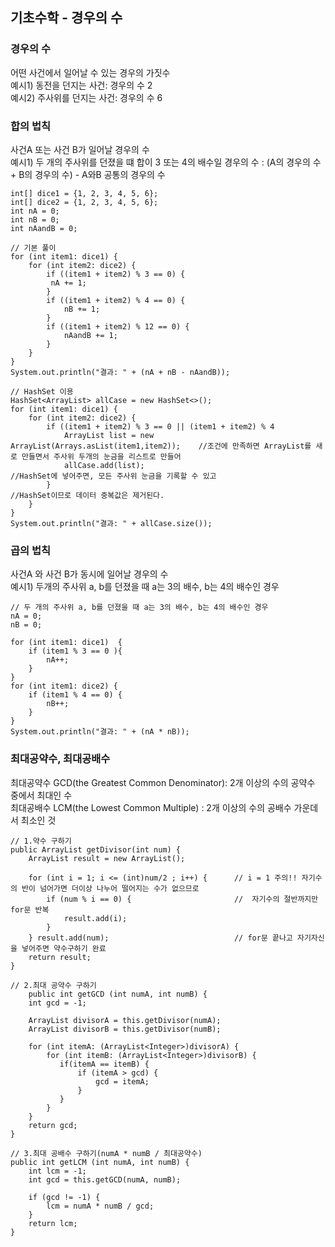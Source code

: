 ## 기초수학 - 경우의 수

### 경우의 수  
어떤 사건에서 일어날 수 있는 경우의 가짓수  
  예시1) 동전을 던지는 사건: 경우의 수 2  
  예시2) 주사위를 던지는 사건: 경우의 수 6


### 합의 법칙  
사건A 또는 사건 B가 일어날 경우의 수  
  예시1) 두 개의 주사위를 던졌을 떄 합이 3 또는 4의 배수일 경우의 수 : (A의 경우의 수 + B의 경우의 수) - A와B 공통의 경우의 수  

 
    int[] dice1 = {1, 2, 3, 4, 5, 6};
    int[] dice2 = {1, 2, 3, 4, 5, 6};
    int nA = 0;
    int nB = 0; 
    int nAandB = 0;
   
    // 기본 풀이
    for (int item1: dice1) {
        for (int item2: dice2) {
            if ((item1 + item2) % 3 == 0) {
             nA += 1;
            }
            if ((item1 + item2) % 4 == 0) {
                nB += 1;
            }
            if ((item1 + item2) % 12 == 0) {
                nAandB += 1;
            }
        }
    }
    System.out.println("결과: " + (nA + nB - nAandB));
    
    // HashSet 이용
    HashSet<ArrayList> allCase = new HashSet<>();
    for (int item1: dice1) {
        for (int item2: dice2) {
            if ((item1 + item2) % 3 == 0 || (item1 + item2) % 4
                ArrayList list = new ArrayList(Arrays.asList(item1,item2));    //조건에 만족하면 ArrayList를 새로 만들면서 주사위 두개의 눈금을 리스트로 만들어
                allCase.add(list);                                             //HashSet에 넣어주면, 모든 주사위 눈금을 기록할 수 있고 
            }                                                                  //HashSet이므로 데이터 중복값은 제거된다.
        }
    }
    System.out.println("결과: " + allCase.size());




### 곱의 법칙  
사건A 와 사건 B가 동시에 일어날 경우의 수  
 예시1) 두개의 주사위 a, b를 던졌을 때 a는 3의 배수, b는 4의 배수인 경우  


    // 두 개의 주사위 a, b를 던졌을 때 a는 3의 배수, b는 4의 배수인 경우
    nA = 0;
    nB = 0;
    
    for (int item1: dice1)  {
        if (item1 % 3 == 0 ){
            nA++;
        }
    }
    for (int item1: dice2) {
        if (item1 % 4 == 0) {
            nB++;
        }
    }
    System.out.println("결과: " + (nA * nB));



### 최대공약수, 최대공배수  
최대공약수 GCD(the Greatest Common Denominator): 2개 이상의 수의 공약수 중에서 최대인 수  
최대공배수 LCM(the Lowest Common Multiple) : 2개 이상의 수의 공배수 가운데서 최소인 것 


    // 1.약수 구하기 
    public ArrayList getDivisor(int num) {
        ArrayList result = new ArrayList();

        for (int i = 1; i <= (int)num/2 ; i++) {      // i = 1 주의!! 자기수의 반이 넘어가면 더이상 나누어 떨어지는 수가 없으므로
            if (num % i == 0) {                       //  자기수의 절반까지만 for문 반복
                result.add(i);
            }
        } result.add(num);                            // for문 끝나고 자기자신을 넣어주면 약수구하기 완료
        return result;
    }

    // 2.최대 공약수 구하기
        public int getGCD (int numA, int numB) {
        int gcd = -1;

        ArrayList divisorA = this.getDivisor(numA);
        ArrayList divisorB = this.getDivisor(numB);

        for (int itemA: (ArrayList<Integer>)divisorA) {
            for (int itemB: (ArrayList<Integer>)divisorB) {
               if(itemA == itemB) {
                   if (itemA > gcd) {
                       gcd = itemA;
                   }
               }
            }
        }
        return gcd;
    }

    // 3.최대 공배수 구하기(numA * numB / 최대공약수)
    public int getLCM (int numA, int numB) {
        int lcm = -1;
        int gcd = this.getGCD(numA, numB);

        if (gcd != -1) {
            lcm = numA * numB / gcd;
        }
        return lcm;
    }
